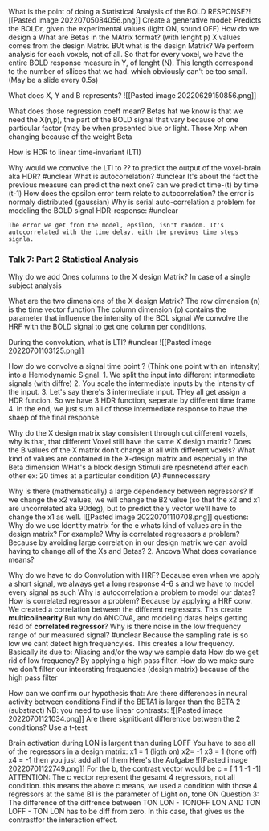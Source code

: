 What is the point of doing a Statistical Analysis of the BOLD RESPONSE?![[Pasted image 20220705084056.png]]
	Create a generative model: Predicts the BOLDr, given the experimental values (light ON, sound OFF)
How do we design a 
What are Betas in the  MAtrix format? (with lenght  p)
X values comes from the design Matrix. BUt what is the design Matrix?
We perform analysis for each voxels, not of all. So that for every voxel, we have the entire BOLD response measure in Y, of lenght (N). This length correspond to the number of sllices that we had.  which obviously can't be too small. (May be a slide every 0.5s)

What does X, Y and B represents?
	![[Pasted image 20220629150856.png]]


What does those regression coeff mean? Betas
	hat we know is that we need the X(n,p), the part of the BOLD signal that vary because of one particular factor (may be when presented blue or light. Those Xnp when changing because of the weight Beta 

How is HDR to linear time-invariant (LTI)

Why would we convolve the LTI to ?? to predict the output of the voxel-brain aka HDR? #unclear 
What is autocorrelation? #unclear 
	It's about the fact the previous measure can predict the next one?
	can we predict time-(t) by time (t-1)
How does the epsilon error term relate to autocorrelation?
	the error is normaly distributed (gaussian)
Why is serial auto-correlation a problem for modeling the BOLD signal HDR-response: #unclear 

	The error we get fron the model, epsilon, isn't random. It's autocorrelated with the time delay, eith the previous time steps signla.


### Talk 7: Part 2 Statistical Analysis

Why do we add Ones columns to the  X design Matrix?
	In case of a single subject analysis

What are the two dimensions of the X design Matrix?
	The row dimension (n) is the time vector function 
	The column dimension (p) contains the parameter that influence the intensity of the BOL signal
We convolve the HRF with the BOLD signal to get one column per conditions. 

During the convolution, what is LTI? #unclear
	![[Pasted image 20220701103125.png]]

How do we convolve a signal time point ? (Think one point with an intensity) into a Hemodynamic Signal.
	1. We  split the input into different intermediate signals (with diffre)
	2. You scale the intermediate inputs by the intensity of the input. 
	3. Let's say there's 3  intermediate input. THey all get assign a HDR funcion. So we have 3 HDR function, seperate by different time frame
	4. In the end, we just sum all of those intermediate response to have the shaep of the final response

Why do the X design matrix stay consistent through out different voxels, why is that, that different Voxel still have the same X design matrix? Does the B values of the X matrix don't change at all with different voxels? What kind of values are contained in the X-design matrix and especially in the Beta dimension
WHat's a block design
	Stimuli are rpesnetend after each other ex: 20 times at a particular condition (A) #unnecessary 

Why is there (mathematically) a large dependency between regressors?
	If we change the x2 values, we will change the B2 value (so that the x2 and x1 are uncorrelated aka 90deg), but to predict the y vector we'll have to change the x1 as well. 
	![[Pasted image 20220701110708.png]]
questions: Why do we use Identity matrix for the e
whats kind of values are in the design matrix? For example?
Why is correlated regressors a problem?
	Because by avoiding large correlation in our design matrix we can avoid having to change all of the Xs and Betas?
	2. Ancova
What does covariance means?

 Why do we have to do Convolution with  HRF?
	 Because even when we apply a short signal, we always get a long response 4-6 s and we have to model every signal as such
Why is autocorrelation a problem to model our datas?
How is correlated regressor a problem?
	Because by applying a HRF conv. We created a correlation between the different regressors. 
	This create **multicolinearity**
But why do ANCOVA, and modeling datas helps getting read of **correlated regressor**?
Why is there noise in the low frequency range of our measured signal? #unclear
	Because the sampling rate is so low we cant detect high frequencyies. This creates a low frequency. Basically its due to: Aliasing and/or the way we sample data
How do we get rid of low frequency?
	By applying a high pass filter.
How do we make sure we don't filter our inteersting frequencies (design matrix) because of the high pass filter

How can we confirm our hypothesis that: Are there differences in neural activity between conditions
	Find if the BETA1 is larger than the BETA 2 (substract)
		NB: you need to use linear contrasts: ![[Pasted image 20220701121034.png]]
Are there signiticant differentce between the 2 conditions?
	Use a t-test

Brain activation during LON is largent than during LOFF
	You have to see all of the regressors in a design matrix:
		x1 = 1 (ligth on) x2= -1 x3 = 1 (tone off) x4 = -1
	then you just add all of them 
Here's the Aufgabe
	![[Pasted image 20220701122749.png]]
	For the b, the contrast vector would be c = [ 1 1 -1 -1]
	ATTENTION: The c vector represent the gesamt 4 regressors, not all  condition. this means the above c means, we used a condition with those 4 regressors at the same B1 is the parameter of Light on, tone ON
	Question 3:
		The difference of the diffrence between TON LON - TONOFF LON  AND TON LOFF - TON LON has to be diff  from zero. In this case, that gives us the contrastfor the interaction effect.